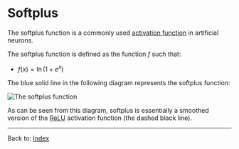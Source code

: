 # Softplus

The softplus function is a commonly used [activation function](activation_functions.md) in artificial neurons. 

The softplus function is defined as the function $f$ such that:
- $f(x)=\ln(1+e^x)$

The blue solid line in the following diagram represents the softplus function:

![The softplus function](https://upload.wikimedia.org/wikipedia/commons/thumb/5/5d/Softplus.svg/330px-Softplus.svg.png)

As can be seen from this diagram, softplus is essentially a smoothed version of the [ReLU](rectified_linear_unit.md) activation function (the dashed black line).

----

Back to: [Index](index.md)
